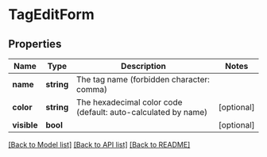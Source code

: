 # TagEditForm

## Properties
Name | Type | Description | Notes
------------ | ------------- | ------------- | -------------
**name** | **string** | The tag name (forbidden character: comma) | 
**color** | **string** | The hexadecimal color code (default: auto-calculated by name) | [optional] 
**visible** | **bool** |  | [optional] 

[[Back to Model list]](../../README.md#documentation-for-models) [[Back to API list]](../../README.md#documentation-for-api-endpoints) [[Back to README]](../../README.md)

